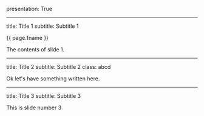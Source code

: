 presentation: True

---

title: Title 1
subtitle: Subtitle 1

{{ page.fname }}

The contents of slide 1.

---

title: Title 2
subtitle: Subtitle 2
class: abcd

Ok let's have something written here.

---

title: Title 3
subtitle: Subtitle 3

This is slide number 3

